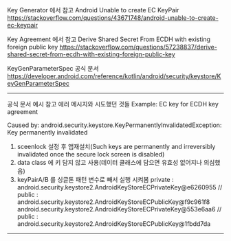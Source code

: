
Key Generator 에서 참고
Android Unable to create EC KeyPair
https://stackoverflow.com/questions/43671748/android-unable-to-create-ec-keypair

Key Agreement 에서 참고
Derive Shared Secret From ECDH with existing foreign public key
https://stackoverflow.com/questions/57238837/derive-shared-secret-from-ecdh-with-existing-foreign-public-key

KeyGenParameterSpec 공식 문서
https://developer.android.com/reference/kotlin/android/security/keystore/KeyGenParameterSpec

***
공식 문서 예시 참고 에러 메시지와 시도했던 것들
Example: EC key for ECDH key agreement

Caused by: android.security.keystore.KeyPermanentlyInvalidatedException: Key permanently invalidated
1. sceenlock 설정 후 앱재설치(Such keys are permanently and irreversibly invalidated once the secure lock screen is disabled)
2. data class 에 키 담지 않고 사용(데이터 클래스에 담으면 유효성 없어지나 의심했음)
3. keyPairA/B 를 싱글톤 패턴 변수로 빼서 실행 시켜봄
private : android.security.keystore2.AndroidKeyStoreECPrivateKey@e6260955 // public : android.security.keystore2.AndroidKeyStoreECPublicKey@f9c961f8
android.security.keystore2.AndroidKeyStoreECPrivateKey@553e6aa6 // public : android.security.keystore2.AndroidKeyStoreECPublicKey@1fbdd7da
***
